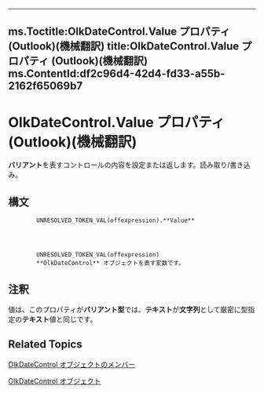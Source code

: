 

---
ms.Toctitle:OlkDateControl.Value プロパティ (Outlook)(機械翻訳)
title:OlkDateControl.Value プロパティ (Outlook)(機械翻訳)
ms.ContentId:df2c96d4-42d4-fd33-a55b-2162f65069b7
---
# OlkDateControl.Value プロパティ (Outlook)(機械翻訳)




**バリアント**を表すコントロールの内容を設定または返します。読み取り/書き込み。

## 構文

            UNRESOLVED_TOKEN_VAL(offexpression).**Value**




            UNRESOLVED_TOKEN_VAL(offexpression)
            **OlkDateControl** オブジェクトを表す変数です。



## 注釈
値は、このプロパティが**バリアント型**では、**テキスト**が**文字列**として厳密に型指定の**テキスト**値と同じです。



## Related Topics

[OlkDateControl オブジェクトのメンバー](6bc09aee-2f4e-5042-a653-52c0c09068c5.md)

[OlkDateControl オブジェクト](bd0c6bbe-c348-c748-41fe-0cf7ecebcc1e.md)




